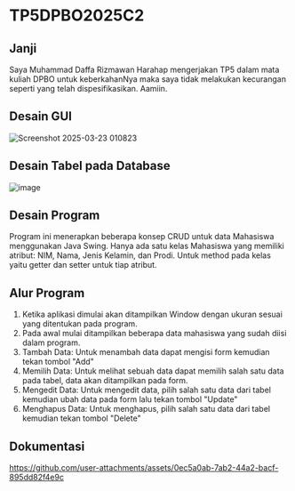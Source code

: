 # TP5DPBO2025C2
## Janji
Saya Muhammad Daffa Rizmawan Harahap mengerjakan TP5 dalam mata kuliah DPBO untuk keberkahanNya maka saya tidak melakukan kecurangan seperti yang telah dispesifikasikan. Aamiin.

## Desain GUI
![Screenshot 2025-03-23 010823](https://github.com/user-attachments/assets/2e0d2ca0-8375-475e-884a-0e5c08b5b800)

## Desain Tabel pada Database
![image](https://github.com/user-attachments/assets/632ac797-56af-4fda-a7b6-e1f5093a665c)

## Desain Program
Program ini menerapkan beberapa konsep CRUD untuk data Mahasiswa menggunakan Java Swing. Hanya ada satu kelas Mahasiswa yang memiliki atribut: NIM, Nama, Jenis Kelamin, dan Prodi.
Untuk method pada kelas yaitu getter dan setter untuk tiap atribut.

## Alur Program
1. Ketika aplikasi dimulai akan ditampilkan Window dengan ukuran sesuai yang ditentukan pada program.
2. Pada awal mulai ditampilkan beberapa data mahasiswa yang sudah diisi dalam program.
3. Tambah Data: Untuk menambah data dapat mengisi form kemudian tekan tombol "Add"
4. Memilih Data: Untuk melihat sebuah data dapat memilih salah satu data pada tabel, data akan ditampilkan pada form.
5. Mengedit Data: Untuk mengedit data, pilih salah satu data dari tabel kemudian ubah data pada form lalu tekan tombol "Update"
6. Menghapus Data: Untuk menghapus, pilih salah satu data dari tabel kemudian tekan tombol "Delete"
  
## Dokumentasi
https://github.com/user-attachments/assets/0ec5a0ab-7ab2-44a2-bacf-895dd82f4e9c

